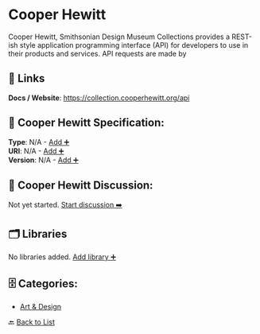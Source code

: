# Cooper Hewitt

Cooper Hewitt, Smithsonian Design Museum Collections provides a REST-ish style application programming interface (API) for developers to use in their products and services. API requests are made by

##  🔗 Links
**Docs / Website**: https://collection.cooperhewitt.org/api

## 🧬 Cooper Hewitt Specification:
**Type**: N/A - [Add ➕](https://github.com/apis-list/apis-list/edit/main/apis.yaml#L4083)  
**URI**: N/A - [Add ➕](https://github.com/apis-list/apis-list/edit/main/apis.yaml#L4083)  
**Version**: N/A - [Add ➕](https://github.com/apis-list/apis-list/edit/main/apis.yaml#L4083)

## 💬 Cooper Hewitt Discussion:
Not yet started. [Start discussion ➡️](https://github.com/apis-list/apis-list/discussions/new)

## 🗂️ Libraries

No libraries added. [Add library ➕](https://github.com/apis-list/apis-list/edit/main/apis.yaml#L4083)    


## 🗄️ Categories:
- [Art & Design](https://github.com/apis-list/apis-list#art--design-)

🔙  [Back to List](https://github.com/apis-list/apis-list)
